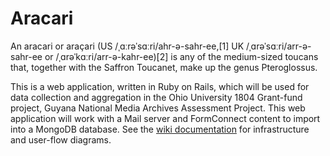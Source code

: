 Aracari
=======

An aracari or araçari (US /ˌɑːrəˈsɑːri/ahr-ə-sahr-ee,[1] UK /ˌɑrəˈsɑːri/arr-ə-sahr-ee or /ˌɑrəˈkɑːri/arr-ə-kahr-ee)[2] is any of the medium-sized toucans that, together with the Saffron Toucanet, make up the genus Pteroglossus.


This is a web application, written in Ruby on Rails, which will be used for data collection and aggregation in the Ohio University 1804 Grant-fund project, Guyana National Media Archives Assessment Project.  This web application will work with a Mail server and FormConnect content to import into a MongoDB database.  See the [wiki documentation](https://github.com/OhioUniversityScripps/Aracari/wiki) for infrastructure and user-flow diagrams.
